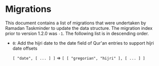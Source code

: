 # Migrations

This document contains a list of migrations that were undertaken by Ramadan Taskminder
to update the data structure. The migration index prior to version 1.2.0 was `-1`.
The following list is in descending order.

- `0`: Add the hijri date to the date field of Qur'an entries to support hijri date
  offsets
  
  `[ "date", [ ... ] ]` => `[ [ "gregorian", "hijri" ], [ ... ] ]`

